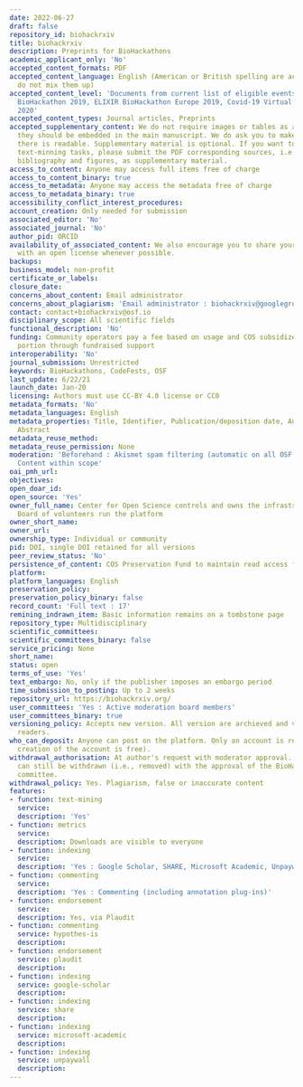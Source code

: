 ```yaml
---
date: 2022-06-27
draft: false
repository_id: biohackrxiv
title: biohackrxiv
description: Preprints for BioHackathons
academic_applicant_only: 'No'
accepted_content_formats: PDF
accepted_content_language: English (American or British spelling are accepted but
  do not mix them up)
accepted_content_level: 'Documents from current list of eligible events : NBDC/DBCLS
  BioHackathon 2019, ELIXIR BioHackathon Europe 2019, Covid-19 Virtual BioHackathon
  2020'
accepted_content_types: Journal articles, Preprints
accepted_supplementary_content: We do not require images or tables as a separate file,
  they should be embedded in the main manuscript. We do ask you to make sure the information
  there is readable. Supplementary material is optional. If you want to faciliate
  text-minning tasks, please submit the PDF corresponding sources, i.e., Markdown,
  bibliography and figures, as supplementary material.
access_to_content: Anyone may access full items free of charge
access_to_content_binary: true
access_to_metadata: Anyone may access the metadata free of charge
access_to_metadata_binary: true
accessibility_conflict_interest_procedures:
account_creation: Only needed for submission
associated_editor: 'No'
associated_journal: 'No'
author_pid: ORCID
availability_of_associated_content: We also encourage you to share your code on GitHub,
  with an open license whenever possible.
backups:
business_model: non-profit
certificate_or_labels:
closure_date:
concerns_about_content: Email administrator
concerns_about_plagiarism: 'Email administrator : biohackrxiv@googlegroups.com'
contact: contact+biohackrxiv@osf.io
disciplinary_scope: All scientific fields
functional_description: 'No'
funding: Community operators pay a fee based on usage and COS subsidizes the other
  portion through fundraised support
interoperability: 'No'
journal_submission: Unrestricted
keywords: BioHackathons, CodeFests, OSF
last_update: 6/22/21
launch_date: Jan-20
licensing: Authors must use CC-BY 4.0 license or CC0
metadata_formats: 'No'
metadata_languages: English
metadata_properties: Title, Identifier, Publication/deposition date, Author name(s),
  Abstract
metadata_reuse_method:
metadata_reuse_permission: None
moderation: 'Beforehand : Akismet spam filtering (automatic on all OSF content) ,
  Content within scope'
oai_pmh_url:
objectives:
open_doar_id:
open_source: 'Yes'
owner_full_name: Center for Open Science controls and owns the infrastructure; Steering
  Board of volunteers run the platform
owner_short_name:
owner_url:
ownership_type: Individual or community
pid: DOI, single DOI retained for all versions
peer_review_status: 'No'
persistence_of_content: COS Preservation Fund to maintain read access for 50+ years
platform:
platform_languages: English
preservation_policy:
preservation_policy_binary: false
record_count: 'Full text : 17'
remining_indrawn_item: Basic information remains on a tombstone page
repository_type: Multidisciplinary
scientific_committees:
scientific_committees_binary: false
service_pricing: None
short_name:
status: open
terms_of_use: 'Yes'
text_embargo: No, only if the publisher imposes an embargo period
time_submission_to_posting: Up to 2 weeks
repository_url: https://biohackrxiv.org/
user_committees: 'Yes : Active moderation board members'
user_committees_binary: true
versioning_policy: Accepts new version. All version are archieved and visible for
  readers.
who_can_deposit: Anyone can post on the platform. Only an account is required ( The
  creation of the account is free).
withdrawal_authorisation: At author's request with moderator approval. Accepted articles
  can still be withdrawn (i.e., removed) with the approval of the BioHackrXiv steering
  committee.
withdrawal_policy: Yes. Plagiarism, false or inaccurate content
features:
- function: text-mining
  service:
  description: 'Yes'
- function: metrics
  service:
  description: Downloads are visible to everyone
- function: indexing
  service:
  description: 'Yes : Google Scholar, SHARE, Microsoft Academic, Unpaywall'
- function: commenting
  service:
  description: 'Yes : Commenting (including annotation plug-ins)'
- function: endorsement
  service:
  description: Yes, via Plaudit
- function: commenting
  service: hypothes-is
  description:
- function: endorsement
  service: plaudit
  description:
- function: indexing
  service: google-scholar
  description:
- function: indexing
  service: share
  description:
- function: indexing
  service: microsoft-academic
  description:
- function: indexing
  service: unpaywall
  description:
---
```



